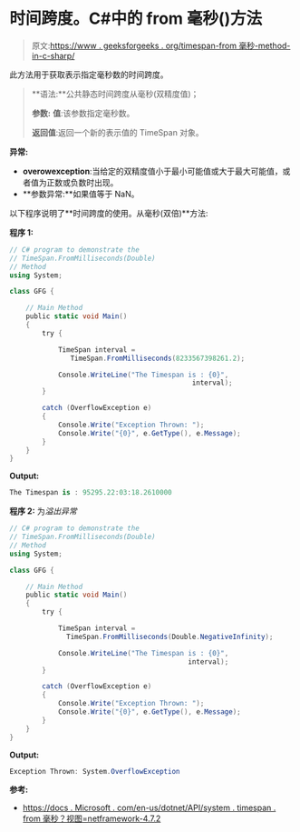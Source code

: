 # 时间跨度。C#中的 from 毫秒()方法

> 原文:[https://www . geeksforgeeks . org/timespan-from 毫秒-method-in-c-sharp/](https://www.geeksforgeeks.org/timespan-frommilliseconds-method-in-c-sharp/)

此方法用于获取表示指定毫秒数的时间跨度。

> **语法:**公共静态时间跨度从毫秒(双精度值)；
> 
> **参数:**
> **值**:该参数指定毫秒数。
> 
> **返回值**:返回一个新的表示值的 TimeSpan 对象。

**异常:**

*   **overowexception**:当给定的双精度值小于最小可能值或大于最大可能值，或者值为正数或负数时出现。
*   **参数异常:**如果值等于 NaN。

以下程序说明了**时间跨度的使用。从毫秒(双倍)**方法:

**程序 1:**

```cs
// C# program to demonstrate the
// TimeSpan.FromMilliseconds(Double)
// Method
using System;

class GFG {

    // Main Method
    public static void Main()
    {
        try {

            TimeSpan interval = 
               TimeSpan.FromMilliseconds(8233567398261.2);

            Console.WriteLine("The Timespan is : {0}",
                                             interval);
        }

        catch (OverflowException e) 
        {
            Console.Write("Exception Thrown: ");
            Console.Write("{0}", e.GetType(), e.Message);
        }
    }
}
```

**Output:**

```cs
The Timespan is : 95295.22:03:18.2610000

```

**程序 2:** 为*溢出异常*

```cs
// C# program to demonstrate the
// TimeSpan.FromMilliseconds(Double)
// Method
using System;

class GFG {

    // Main Method
    public static void Main()
    {
        try {

            TimeSpan interval = 
              TimeSpan.FromMilliseconds(Double.NegativeInfinity);

            Console.WriteLine("The Timespan is : {0}",
                                            interval);
        }

        catch (OverflowException e) 
        {
            Console.Write("Exception Thrown: ");
            Console.Write("{0}", e.GetType(), e.Message);
        }
    }
}
```

**Output:**

```cs
Exception Thrown: System.OverflowException

```

**参考:**

*   [https://docs . Microsoft . com/en-us/dotnet/API/system . timespan . from 毫秒？视图=netframework-4.7.2](https://docs.microsoft.com/en-us/dotnet/api/system.timespan.frommilliseconds?view=netframework-4.7.2)